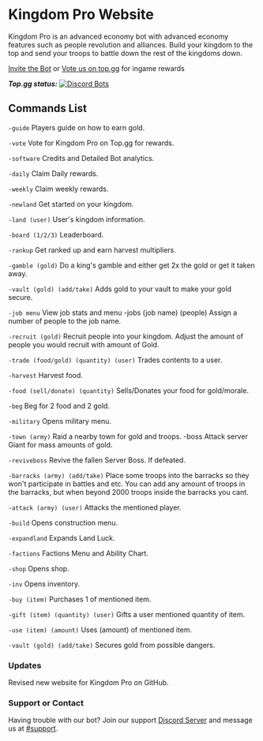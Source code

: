 # Kingdom Pro Website

Kingdom Pro is an advanced economy bot with advanced economy features such as people revolution and alliances. Build your kingdom to the top and send your troops to battle down the rest of the kingdoms down.

[Invite the Bot](https://discordapp.com/oauth2/authorize?client_id=873076663448109176&scope=bot&permissions=2146958847)
or
[Vote us on top.gg](https://top.gg/bot/873076663448109176/vote) for ingame rewards

***Top.gg status:***
[![Discord Bots](https://top.gg/api/widget/873076663448109176.svg)](https://top.gg/bot/873076663448109176)

## Commands List

```-guide```
Players guide on how to earn gold.

```-vote```
Vote for Kingdom Pro on Top.gg for rewards.

```-software```
Credits and Detailed Bot analytics.

```-daily```
Claim Daily rewards.

```-weekly```
Claim weekly rewards. 

```-newland```
Get started on your kingdom.

```-land (user)```
User's kingdom information.

```-board (1/2/3)```
Leaderboard.

```-rankup```
Get ranked up and earn harvest multipliers.

```-gamble (gold)```
Do a king's gamble and either get 2x the gold or get it taken away.

```-vault (gold) (add/take)```
Adds gold to your vault to make your gold secure. 

```-job menu```
View job stats and menu
-jobs (job name) (people)
Assign a number of people to the job name.

```-recruit (gold)```
Recruit people into your kingdom. Adjust the amount of people you would recruit with amount of Gold.

```-trade (food/gold) (quantity) (user)```
Trades contents to a user.

```-harvest```
Harvest food.

```-food (sell/donate) (quantity)```
Sells/Donates your food for gold/morale.

```-beg```
Beg for 2 food and 2 gold.

```-military```
Opens military menu.

```-town (army)```
Raid a nearby town for gold and troops. -boss Attack server Giant for mass amounts of gold.

```-reviveboss```
Revive the fallen Server Boss. If defeated.

```-barracks (army) (add/take)```
Place some troops into the barracks so they won't participate in battles and etc. You can add any amount of troops in the barracks, but when beyond 2000 troops inside the barracks you cant.

```-attack (army) (user)```
Attacks the mentioned player. 

```-build```
Opens construction menu.

```-expandland```
Expands Land Luck.

```-factions```
Factions Menu and Ability Chart.

```-shop```
Opens shop.

```-inv```
Opens inventory.

```-buy (item)```
Purchases 1 of mentioned item.

```-gift (item) (quantity) (user)```
Gifts a user mentioned quantity of item.

```-use (item) (amount)```
Uses (amount) of mentioned item.

```-vault (gold) (add/take)```
Secures gold from possible dangers.




### Updates

Revised new website for Kingdom Pro on GitHub.

### Support or Contact

Having trouble with our bot? Join our support [Discord Server](https://discord.gg/Vt6yeUKMw8) and message us at [#support](https://discord.com/channels/874231599753990184/874838832858689648).
